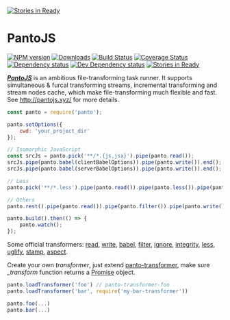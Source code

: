 [![Stories in Ready](https://badge.waffle.io/pantojs/panto.png?label=ready&title=Ready)](https://waffle.io/pantojs/panto)
# PantoJS
[![NPM version][npm-image]][npm-url] [![Downloads][downloads-image]][npm-url] [![Build Status][travis-image]][travis-url] [![Coverage Status][coveralls-image]][coveralls-url] [![Dependency status][david-dm-image]][david-dm-url] [![Dev Dependency status][david-dm-dev-image]][david-dm-dev-url] [![Stories in Ready][waffle-image]][waffle-url]

_**[PantoJS](http://pantojs.xyz/)**_ is an ambitious file-transforming task runner. It supports simultaneous & furcal transforming streams, incremental transforming and stream nodes cache, which make file-transforming much flexible and fast. See <http://pantojs.xyz/> for more details.

```js
const panto = require('panto');

panto.setOptions({
    cwd: 'your_project_dir'
});

// Isomorphic JavaScript
const srcJs = panto.pick('**/*.{js,jsx}').pipe(panto.read());
srcJs.pipe(panto.babel(clientBabelOptions)).pipe(panto.write()).end();
srcJs.pipe(panto.babel(serverBabelOptions)).pipe(panto.write()).end();

// Less
panto.pick('**/*.less').pipe(panto.read()).pipe(panto.less()).pipe(panto.write()).end();

// Others
panto.rest().pipe(panto.read()).pipe(panto.filter()).pipe(panto.write()).end();

panto.build().then(() => {
    panto.watch();
});
```

Some official transformers: [read](https://github.com/pantojs/panto-transformer-read), [write](https://github.com/pantojs/panto-transformer-write), [babel](https://github.com/pantojs/panto-transformer-babel), [filter](https://github.com/pantojs/panto-transformer-filter), [ignore](https://github.com/pantojs/panto-transformer-ignore), [integrity](https://github.com/pantojs/panto-transformer-integrity), [less](https://github.com/pantojs/panto-transformer-less), [uglify](https://github.com/pantojs/panto-transformer-uglify), [stamp](https://github.com/pantojs/panto-transformer-stamp), [aspect](https://github.com/pantojs/panto-transformer-aspect).

Create your own _transformer_, just extend [panto-transformer](https://github.com/pantojs/panto-transformer), make sure _\_transform_ function returns a [Promise](https://promisesaplus.com/) object.

```js
panto.loadTransformer('foo') // panto-transformer-foo
panto.loadTransformer('bar', require('my-bar-transformer'))

panto.foo(...)
panto.bar(...)
```

[npm-url]: https://npmjs.org/package/panto
[downloads-image]: http://img.shields.io/npm/dm/panto.svg
[npm-image]: http://img.shields.io/npm/v/panto.svg
[travis-url]: https://travis-ci.org/pantojs/panto
[travis-image]: http://img.shields.io/travis/pantojs/panto.svg
[david-dm-url]:https://david-dm.org/pantojs/panto
[david-dm-image]:https://david-dm.org/pantojs/panto.svg
[david-dm-dev-url]:https://david-dm.org/pantojs/panto#info=devDependencies
[david-dm-dev-image]:https://david-dm.org/pantojs/panto/dev-status.svg
[coveralls-image]:https://coveralls.io/repos/github/pantojs/panto/badge.svg?branch=master
[coveralls-url]:https://coveralls.io/github/pantojs/panto?branch=master
[waffle-image]:https://badge.waffle.io/pantojs/panto.png?label=ready&title=Ready
[waffle-url]:https://waffle.io/pantojs/panto